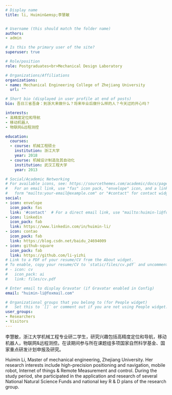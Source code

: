 ```yaml
---
# Display name
title: li, Huimin&emsp;李慧敏


# Username (this should match the folder name)
authors:
- admin

# Is this the primary user of the site?
superuser: true

# Role/position
role: Postgraduates<br>Mechanical Design Laboratory

# Organizations/Affiliations
organizations:
- name: Mechanical Engineering College of Zhejiang University
  url: ""

# Short bio (displayed in user profile at end of posts)
bio: 吾日三省吾身：到浙大来做什么？将来毕业后做什么样的人？今天过的开心吗？

interests:
- 高精度定位和导航
- 移动机器人
- 物联网&远程测控

education:
  courses:
  - course: 机械工程硕士
    institution: 浙江大学
    year: 2018
  - course: 机械设计制造及其自动化
    institution: 武汉工程大学
    year: 2013

# Social/Academic Networking
# For available icons, see: https://sourcethemes.com/academic/docs/page-builder/#icons
#   For an email link, use "fas" icon pack, "envelope" icon, and a link in the
#   form "mailto:your-email@example.com" or "#contact" for contact widget.
social:
- icon: envelope
  icon_pack: fas
  link: '#contact'  # For a direct email link, use "mailto:huimin-li@foxmail.com".
- icon: linkedin
  icon_pack: fab
  link: https://www.linkedin.com/in/huimin-li/
- icon: contao
  icon_pack: fab
  link: https://blog.csdn.net/baidu_24694009
- icon: github-square
  icon_pack: fab
  link: https://github.com/li-yizhi
# Link to a PDF of your resume/CV from the About widget.
# To enable, copy your resume/CV to `static/files/cv.pdf` and uncomment the lines below.
# - icon: cv
#   icon_pack: ai
#   link: files/cv.pdf

# Enter email to display Gravatar (if Gravatar enabled in Config)
email: "huimin-li@foxmail.com"

# Organizational groups that you belong to (for People widget)
#   Set this to `[]` or comment out if you are not using People widget.
user_groups:
- Researchers
- Visitors
---
```


李慧敏，浙江大学机械工程专业研二学生，研究兴趣包括高精度定位和导航，移动机器人，物联网&远程测控。在读期间参与所在课题组多项国家自然科学基金、国家重点研发计划申报及研究。

Huimin Li, Master of mechanical engineering, Zhejiang University. Her research interests include high-precision positioning and navigation, mobile robot, Internet of things & Remote Measurement and control. During the study period, she participated in the application and research of several National Natural Science Funds and national key R & D plans of the research group.
